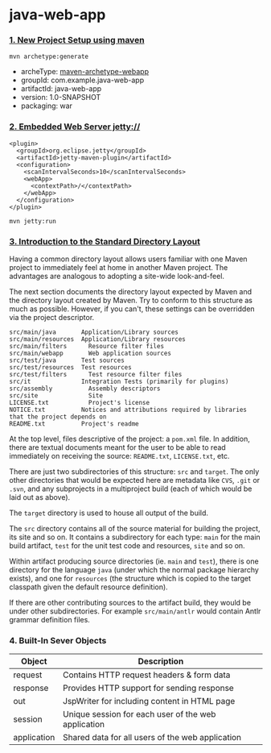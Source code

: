 # java-web-app

### [1. New Project Setup using maven](https://maven.apache.org/archetype/maven-archetype-plugin/usage.html)
```
mvn archetype:generate
```

- archeType: [maven-archetype-webapp](https://maven.apache.org/archetypes/maven-archetype-webapp/)
- groupId: com.example.java-web-app
- artifactId: java-web-app
- version: 1.0-SNAPSHOT
- packaging: war

### [2. Embedded Web Server jetty://](https://www.eclipse.org/jetty/documentation/jetty-9/index.html#jetty-maven-plugin)
```
<plugin>
  <groupId>org.eclipse.jetty</groupId>
  <artifactId>jetty-maven-plugin</artifactId>
  <configuration>
    <scanIntervalSeconds>10</scanIntervalSeconds>
    <webApp>
      <contextPath>/</contextPath>
    </webApp>
  </configuration>
</plugin>
```

```
mvn jetty:run
```

### [3. Introduction to the Standard Directory Layout](https://maven.apache.org/guides/introduction/introduction-to-the-standard-directory-layout.html)
Having a common directory layout allows users familiar with one Maven project to immediately feel at home in another Maven project. The advantages are analogous to adopting a site-wide look-and-feel.

The next section documents the directory layout expected by Maven and the directory layout created by Maven. Try to conform to this structure as much as possible. However, if you can't, these settings can be overridden via the project descriptor.
```
src/main/java 	    Application/Library sources
src/main/resources 	Application/Library resources
src/main/filters 	  Resource filter files
src/main/webapp 	  Web application sources
src/test/java 	    Test sources
src/test/resources 	Test resources
src/test/filters 	  Test resource filter files
src/it 	            Integration Tests (primarily for plugins)
src/assembly 	      Assembly descriptors
src/site 	          Site
LICENSE.txt 	      Project's license
NOTICE.txt 	        Notices and attributions required by libraries that the project depends on
README.txt 	        Project's readme
```

At the top level, files descriptive of the project: a `pom.xml` file. In addition, there are textual documents meant for the user to be able to read immediately on receiving the source: `README.txt`, `LICENSE.txt`, etc.

There are just two subdirectories of this structure: `src` and `target`. The only other directories that would be expected here are metadata like `CVS`, `.git` or `.svn`, and any subprojects in a multiproject build (each of which would be laid out as above).

The `target` directory is used to house all output of the build.

The `src` directory contains all of the source material for building the project, its site and so on. It contains a subdirectory for each type: `main` for the main build artifact, `test` for the unit test code and resources, `site` and so on.

Within artifact producing source directories (ie. `main` and `test`), there is one directory for the language `java` (under which the normal package hierarchy exists), and one for `resources` (the structure which is copied to the target classpath given the default resource definition).

If there are other contributing sources to the artifact build, they would be under other subdirectories. For example `src/main/antlr` would contain Antlr grammar definition files.

### 4. Built-In Sever Objects
| Object | Description |
|-|-|
| request | Contains HTTP request headers & form data |
| response | Provides HTTP support for sending response |
| out | JspWriter for including content in HTML page |
| session | Unique session for each user of the web application |
| application | Shared data for all users of the web application |
